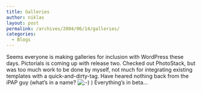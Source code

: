 ```yaml
---
title: Galleries
author: niklas
layout: post
permalink: /archives/2004/06/14/galleries/
categories:
  - Blogs
---
```

Seems everyone is making galleries for inclusion with WordPress these days. Pictorials is coming up with release two. Checked out PhotoStack, but was too much work to be done by myself, not much for integrating existing templates with a quick-and-dirty-tag. Have heared nothing back from the iPAP guy (what&#8217;s in a name? <img src='http://blog.saers.com/wp-includes/images/smilies/icon_wink.gif' alt=';-)' class='wp-smiley' /> ) Everything&#8217;s in beta&#8230;
